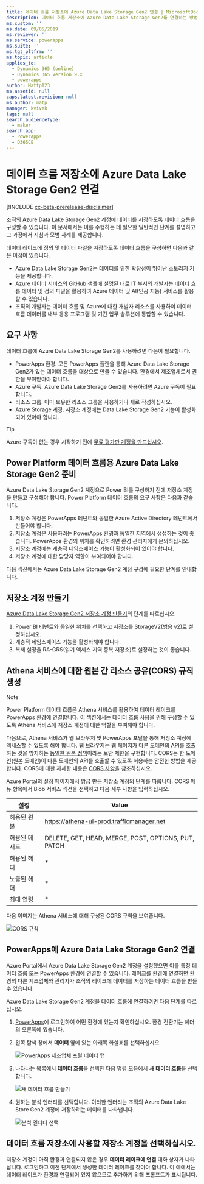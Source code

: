 ```yaml
---
title: 데이터 흐름 저장소에 Azure Data Lake Storage Gen2 연결 | MicrosoftDocs
description: 데이터 흐름 저장소에 Azure Data Lake Storage Gen2를 연결하는 방법 알아보기
ms.custom: ''
ms.date: 09/05/2019
ms.reviewer: ''
ms.service: powerapps
ms.suite: ''
ms.tgt_pltfrm: ''
ms.topic: article
applies_to:
  - Dynamics 365 (online)
  - Dynamics 365 Version 9.x
  - powerapps
author: Mattp123
ms.assetid: null
caps.latest.revision: null
ms.author: matp
manager: kvivek
tags: null
search.audienceType:
  - maker
search.app:
  - PowerApps
  - D365CE
---
```

# <a name="connect-azure-data-lake-storage-gen2-for-dataflow-storage"></a>데이터 흐름 저장소에 Azure Data Lake Storage Gen2 연결

[!INCLUDE [cc-beta-prerelease-disclaimer](../../includes/cc-beta-prerelease-disclaimer.md)]

조직의 Azure Data Lake Storage Gen2 계정에 데이터를 저장하도록 데이터 흐름을 구성할 수 있습니다. 이 문서에서는 이를 수행하는 데 필요한 일반적인 단계를 설명하고 그 과정에서 지침과 모범 사례를 제공합니다. 

데이터 레이크에 정의 및 데이터 파일을 저장하도록 데이터 흐름을 구성하면 다음과 같은 이점이 있습니다.
- Azure Data Lake Storage Gen2는 데이터를 위한 확장성이 뛰어난 스토리지 기능을 제공합니다.
- Azure 데이터 서비스의 GitHub 샘플에 설명된 대로 IT 부서의 개발자는 데이터 흐름 데이터 및 정의 파일을 활용하여 Azure 데이터 및 AI(인공 지능) 서비스를 활용할 수 있습니다.
- 조직의 개발자는 데이터 흐름 및 Azure에 대한 개발자 리소스를 사용하여 데이터 흐름 데이터를 내부 응용 프로그램 및 기간 업무 솔루션에 통합할 수 있습니다.

## <a name="requirements"></a>요구 사항
데이터 흐름에 Azure Data Lake Storage Gen2를 사용하려면 다음이 필요합니다.
- PowerApps 환경. 모든 PowerApps 플랜을 통해 Azure Data Lake Storage Gen2가 있는 데이터 흐름을 대상으로 만들 수 있습니다. 환경에서 제조업체로서 권한을 부여받아야 합니다. 
- Azure 구독. Azure Data Lake Storage Gen2를 사용하려면 Azure 구독이 필요합니다.
- 리소스 그룹. 이미 보유한 리소스 그룹을 사용하거나 새로 작성하십시오.
- Azure Storage 계정. 저장소 계정에는 Data Lake Storage Gen2 기능이 활성화되어 있어야 합니다.

> [!TIP]
> Azure 구독이 없는 경우 시작하기 전에 [무료 평가판 계정을 만드십시오](https://azure.microsoft.com/free/).

## <a name="prepare-your-azure-data-lake-storage-gen2-for-power-platform-dataflows"></a>Power Platform 데이터 흐름용 Azure Data Lake Storage Gen2 준비
Azure Data Lake Storage Gen2 계정으로 Power BI를 구성하기 전에 저장소 계정을 만들고 구성해야 합니다. Power Platform 데이터 흐름의 요구 사항은 다음과 같습니다.
1.  저장소 계정은 PowerApps 테넌트와 동일한 Azure Active Directory 테넌트에서 만들어야 합니다.
2.  저장소 계정은 사용하려는 PowerApps 환경과 동일한 지역에서 생성하는 것이 좋습니다. PowerApps 환경의 위치를 확인하려면 환경 관리자에게 문의하십시오.
3.  저장소 계정에는 계층적 네임스페이스 기능이 활성화되어 있어야 합니다.
4.  저장소 계정에 대한 담당자 역할이 부여되어야 합니다.

다음 섹션에서는 Azure Data Lake Storage Gen2 계정 구성에 필요한 단계를 안내합니다.

## <a name="create-the-storage-account"></a>저장소 계정 만들기
[Azure Data Lake Storage Gen2 저장소 계정 만들기](https://docs.microsoft.com/azure/storage/blobs/data-lake-storage-quickstart-create-account)의 단계를 따르십시오.
1.  Power BI 테넌트와 동일한 위치를 선택하고 저장소를 StorageV2(범용 v2)로 설정하십시오.
2.  계층적 네임스페이스 기능을 활성화해야 합니다. 
3.  복제 설정을 RA-GRS(읽기 액세스 지역 중복 저장소)로 설정하는 것이 좋습니다.



<!--from editor: I haven't heard of Athena before. Is it the Amazon service, https://aws.amazon.com/athena/? If so, it probably should be identified as Amazon at first mention. -->


## <a name="create-a-cross-origin-resource-sharing-cors-rule-for-the-athena-service"></a>Athena 서비스에 대한 원본 간 리소스 공유(CORS) 규칙 생성

> [!NOTE]
> Power Platform 데이터 흐름은 Athena 서비스를 활용하여 데이터 레이크를 PowerApps 환경에 연결합니다. 이 섹션에서는 데이터 흐름 사용을 위해 구성할 수 있도록 Athena 서비스에 저장소 계정에 대한 역할을 부여해야 합니다.

다음으로, Athena 서비스가 웹 브라우저 및 PowerApps 포털을 통해 저장소 계정에 액세스할 수 있도록 해야 합니다. 웹 브라우저는 웹 페이지가 다른 도메인의 API를 호출하는 것을 방지하는 [동일한 원본 정책](http://www.w3.org/Security/wiki/Same_Origin_Policy)이라는 보안 제한을 구현합니다. CORS는 한 도메인(원본 도메인)이 다른 도메인의 API를 호출할 수 있도록 허용하는 안전한 방법을 제공합니다. CORS에 대한 자세한 내용은 [CORS 사양](http://www.w3.org/TR/cors/)을 참조하십시오.

Azure Portal의 설정 페이지에서 방금 만든 저장소 계정의 단계를 따릅니다. CORS 메뉴 항목에서 Blob 서비스 섹션을 선택하고 다음 세부 사항을 입력하십시오. 

|설정  |Value  |
|---------|---------|
|허용된 원본   | https://athena-ui-prod.trafficmanager.net     |
|허용된 메서드   |  DELETE, GET, HEAD, MERGE, POST, OPTIONS, PUT, PATCH   |
|허용된 헤더   | *    |
|노출된 헤더   | *    |
|최대 연령 |   *  |


다음 이미지는 Athena 서비스에 대해 구성된 CORS 규칙을 보여줍니다.

![CORS 규칙](media/dataflows-cores-rule.png)

## <a name="connect-your-azure-data-lake-storage-gen2-to-powerapps"></a>PowerApps에 Azure Data Lake Storage Gen2 연결
Azure Portal에서 Azure Data Lake Storage Gen2 계정을 설정했으면 이를 특정 데이터 흐름 또는 PowerApps 환경에 연결할 수 있습니다. 레이크를 환경에 연결하면 환경의 다른 제조업체와 관리자가 조직의 레이크에 데이터를 저장하는 데이터 흐름을 만들 수 있습니다. 

Azure Data Lake Storage Gen2 계정을 데이터 흐름에 연결하려면 다음 단계를 따르십시오.
1.  [PowerApps](https://web.powerapps.com/?utm_source=padocs&utm_medium=linkinadoc&utm_campaign=referralsfromdoc)에 로그인하여 어떤 환경에 있는지 확인하십시오. 환경 전환기는 헤더의 오른쪽에 있습니다. 
2. 왼쪽 탐색 창에서 **데이터** 옆에 있는 아래쪽 화살표를 선택하십시오.

   ![PowerApps 제조업체 포털 데이터 탭](media/powerapps-portal-data.png)

3. 나타나는 목록에서 **데이터 흐름**을 선택한 다음 명령 모음에서 **새 데이터 흐름**을 선택합니다.

   ![새 데이터 흐름 만들기](media/new-dataflow.png) 

4. 원하는 분석 엔터티를 선택합니다. 이러한 엔터티는 조직의 Azure Data Lake Store Gen2 계정에 저장하려는 데이터를 나타냅니다. 

   ![분석 엔터티 선택](media/select-analytical-entities.png)

## <a name="select-the-storage-account-to-use-for-dataflow-storage"></a>데이터 흐름 저장소에 사용할 저장소 계정을 선택하십시오.
저장소 계정이 아직 환경과 연결되지 않은 경우 **데이터 레이크에 연결** 대화 상자가 나타납니다. 로그인하고 이전 단계에서 생성한 데이터 레이크를 찾아야 합니다. 이 예에서는 데이터 레이크가 환경과 연결되어 있지 않으므로 추가하기 위해 프롬프트가 표시됩니다. 



<!--from editor: Should "storage account" be in bold because it's something the user has to select? --"

1. Select storage account.

    The **Select Storage Account** screen appears.
    
    ![Select storage account](media/select-storage-account.png)
    
2. Select the **Subscription ID** of the storage account.
3. Select the **Resource group name** in which the storage account was created.
4. Enter the **Storage account name**.
5. Select **Save**.

Once these steps are successfully completed, your Azure Data Lake Storage Gen2 account is connected to Power Platform Dataflows and you can continue to create a dataflow.

## Considerations and limitations
There are a few considerations and limitations to keep in mind when working with your dataflow storage:
- Linking an Azure Data Lake Store Gen2 account for dataflow storage is not supported in the default environment.
- Once a dataflow storage location is configured for a dataflow, it can't be changed.
- By default, any member of the environment can access dataflow data using the Power Platform Dataflows Connector. However, only the owners of a dataflow can access its files directly in Azure Data Lake Storage Gen2. To authorize additional people to access the dataflows data directly in the lake, you must authorize them to the dataflow’s CDM folder in the data lake or the data lake itself.
- When a dataflow is deleted, its CDM folder in the lake will also be deleted. 

> [!IMPORTANT]
> You shouldn't change files created by dataflows in your organization’s lake or add files to a dataflow’s CDM folder. Changing files might damage dataflows or alter their behavior and is not supported. Power Platform Dataflows only grants read access to files it creates in the lake. If you authorize other people or services to the filesystem used by Power Platform Dataflows, only grant them read access to files or folders in that filesystem.

## Frequently asked questions
*What if I had previously created dataflows in my organization’s Azure Data Lake Storage Gen2 and would like to change their storage location?*

   You can't change the storage location of a dataflow after it was created.

*When can I change the dataflow storage location of an environment?*

   Changing the environment's dataflow storage location is not currently supported. 

## Next steps
This article provided guidance about how to connect an Azure Data Lake Storage Gen2 account for dataflow storage. 

For more information about dataflows, the Common Data Model, and Azure Data Lake Storage Gen2, see these articles:
- [Self-service data prep with dataflows](https://go.microsoft.com/fwlink/?linkid=2099972)
- [Creating and using dataflows in PowerApps](https://go.microsoft.com/fwlink/?linkid=2100076)
- [Connect Azure Data Lake Storage Gen2 for dataflow storage](https://go.microsoft.com/fwlink/?linkid=2099973)
- [Add data to an entity in Common Data Service](https://go.microsoft.com/fwlink/?linkid=2100075)

For more information about Azure storage, see this article:
- [Azure Storage security guide](https://docs.microsoft.com/azure/storage/common/storage-security-guide)

For more information about the Common Data Model, see these articles:
- [Common Data Model - overview](https://docs.microsoft.com/powerapps/common-data-model/overview) 
- [Common Data Model folders](https://go.microsoft.com/fwlink/?linkid=2045304)
- [CDM model file definition](https://go.microsoft.com/fwlink/?linkid=2045521)

You can ask questions in the [PowerApps Community](https://go.microsoft.com/fwlink/?linkid=2099971).
